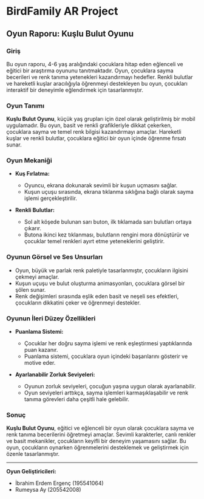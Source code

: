 # BirdFamily AR Project

## Oyun Raporu: Kuşlu Bulut Oyunu

### Giriş

Bu oyun raporu, 4-6 yaş aralığındaki çocuklara hitap eden eğlenceli ve eğitici bir araştırma oyununu tanıtmaktadır. Oyun, çocuklara sayma becerileri ve renk tanıma yetenekleri kazandırmayı hedefler. Renkli bulutlar ve hareketli kuşlar aracılığıyla öğrenmeyi destekleyen bu oyun, çocukları interaktif bir deneyimle eğlendirmek için tasarlanmıştır.

### Oyun Tanımı

**Kuşlu Bulut Oyunu**, küçük yaş grupları için özel olarak geliştirilmiş bir mobil uygulamadır. Bu oyun, basit ve renkli grafikleriyle dikkat çekerken, çocuklara sayma ve temel renk bilgisi kazandırmayı amaçlar. Hareketli kuşlar ve renkli bulutlar, çocuklara eğitici bir oyun içinde öğrenme fırsatı sunar.

### Oyun Mekaniği

- **Kuş Fırlatma:**
  - Oyuncu, ekrana dokunarak sevimli bir kuşun uçmasını sağlar.
  - Kuşun uçuşu sırasında, ekrana tıklanma sıklığına bağlı olarak sayma işlemi gerçekleştirilir.

- **Renkli Bulutlar:**
  - Sol alt köşede bulunan sarı buton, ilk tıklamada sarı bulutları ortaya çıkarır.
  - Butona ikinci kez tıklanması, bulutların rengini mora dönüştürür ve çocuklar temel renkleri ayırt etme yeteneklerini geliştirir.

### Oyunun Görsel ve Ses Unsurları

- Oyun, büyük ve parlak renk paletiyle tasarlanmıştır, çocukların ilgisini çekmeyi amaçlar.
- Kuşun uçuşu ve bulut oluşturma animasyonları, çocuklara görsel bir şölen sunar.
- Renk değişimleri sırasında eşlik eden basit ve neşeli ses efektleri, çocukların dikkatini çeker ve öğrenmeyi destekler.

### Oyunun İleri Düzey Özellikleri

- **Puanlama Sistemi:**
  - Çocuklar her doğru sayma işlemi ve renk eşleştirmesi yaptıklarında puan kazanır.
  - Puanlama sistemi, çocuklara oyun içindeki başarılarını gösterir ve motive eder.

- **Ayarlanabilir Zorluk Seviyeleri:**
  - Oyunun zorluk seviyeleri, çocuğun yaşına uygun olarak ayarlanabilir.
  - Oyun seviyeleri arttıkça, sayma işlemleri karmaşıklaşabilir ve renk tanıma görevleri daha çeşitli hale gelebilir.

### Sonuç

**Kuşlu Bulut Oyunu**, eğitici ve eğlenceli bir oyun olarak çocuklara sayma ve renk tanıma becerilerini öğretmeyi amaçlar. Sevimli karakterler, canlı renkler ve basit mekanikler, çocukların keyifli bir deneyim yaşamasını sağlar. Bu oyun, çocukların oynarken öğrenmelerini desteklemek ve geliştirmek için özenle tasarlanmıştır.

---

**Oyun Geliştiricileri:**
- İbrahim Erdem Ergenç (195541064)
- Rumeysa Ay (205542008)
